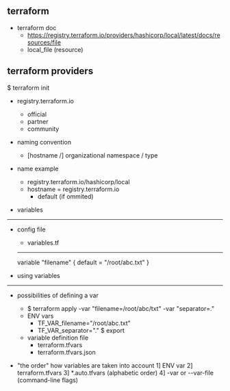 terraform
---
- terraform doc
    - https://registry.terraform.io/providers/hashicorp/local/latest/docs/resources/file
    - local_file (resource)



terraform providers
---
$ terraform init

- registry.terraform.io
    - official
    - partner
    - community

- naming convention
    - [hostname /] organizational namespace / type

- name example
    - registry.terraform.io/hashicorp/local
    - hostname = registry.terraform.io
        - default (if ommited)



- variables
---
- config file
    - variables.tf
    ---
    variable "filename" {
        default = "/root/abc.txt"
    }



- using variables
---
- possibilities of defining a var
    - $ terraform apply -var "filename=/root/abc/txt" -var "separator=."
    - ENV vars
        - TF_VAR_filename="/root/abc.txt"
        - TF_VAR_separator="."
        $ export 
    - variable definition file
        - terraform.tfvars
        - terraform.tfvars.json

- "the order" how variables are taken into account
    1] ENV var
    2] terraform.tfvars
    3] *.auto.tfvars (alphabetic order)
    4] -var or --var-file (command-line flags)

